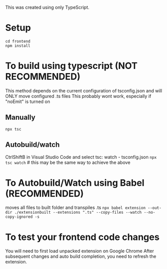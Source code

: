 This was created using only TypeScript.


# Setup
```
cd frontend
npm install
```

# To build using typescript (NOT RECOMMENDED)
This method depends on the current configuration of tsconfig.json and will ONLY move configured .ts files
This probably wont work, especially if "noEmit" is turned on
## Manually
`npx tsc`

## Autobuild/watch 
CtrlShiftB in Visual Studio Code and select tsc: watch - tsconfig.json
`npx tsc watch`       # this may be the same way to achieve the above

# To Autobuild/Watch using Babel  (RECOMMENDED)
moves all files to built folder and transpiles .ts
`npx babel extension --out-dir ./extensionbuilt --extensions ".ts" --copy-files --watch --no-copy-ignored -s`



# To test your frontend code changes
You will need to first load unpacked extension on Google Chrome
After subsequent changes and auto build completion, you need to refresh the extension.

